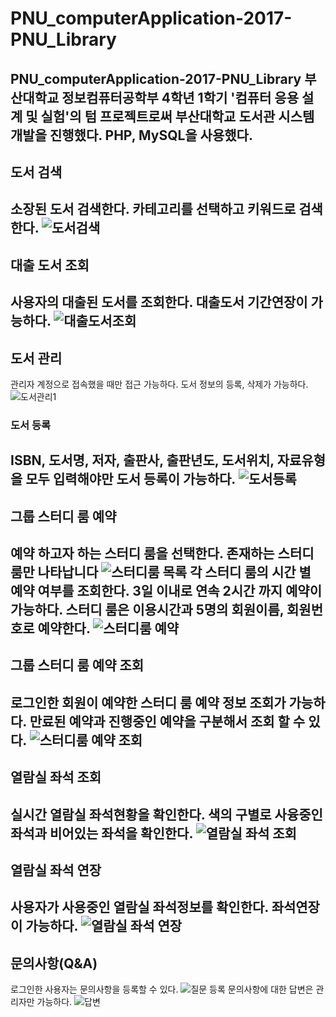 # PNU_computerApplication-2017-PNU_Library
PNU_computerApplication-2017-PNU_Library
부산대학교 정보컴퓨터공학부 4학년 1학기 '컴퓨터 응용 설계 및 실험'의 텀 프로젝트로써 
부산대학교 도서관 시스템 개발을 진행했다.
PHP, MySQL을 사용했다.
---
## 도서 검색
소장된 도서 검색한다.
카테고리를 선택하고 키워드로 검색한다.
![도서검색](./test_image/searchBook.png)
---
## 대출 도서 조회
사용자의 대출된 도서를 조회한다.
대출도서 기간연장이 가능하다.
![대출도서조회](./test_image/search_rent_book.png)
---
## 도서 관리
관리자 계정으로 접속했을 때만 접근 가능하다.
도서 정보의 등록, 삭제가 가능하다.
![도서관리1](./test_image/book_admin.png)
### 도서 등록
ISBN, 도서명, 저자, 출판사, 출판년도, 도서위치, 자료유형을 모두 입력해야만 도서 등록이 가능하다.
![도서등록](./test_image/book_admin2.png)
---
## 그룹 스터디 룸 예약
예약 하고자 하는 스터디 룸을 선택한다.
존재하는 스터디 룸만 나타납니다
![스터디룸 목록](./test_image/reserve_study_room_1.png)
각 스터디 룸의 시간 별 예약 여부를 조회한다.
3일 이내로 연속 2시간 까지 예약이 가능하다.
스터디 룸은 이용시간과 5명의 회원이름, 회원번호로 예약한다.
![스터디룸 예약](./test_image/reserve_study_room_2.png)
---
## 그룹 스터디 룸 예약 조회
로그인한 회원이 예약한 스터디 룸 예약 정보 조회가 가능하다.
만료된 예약과 진행중인 예약을 구분해서 조회 할 수 있다.
![스터디룸 예약 조회](./test_image/search_reservation_study_room_1.png)
---
## 열람실 좌석 조회
실시간 열람실 좌석현황을 확인한다.
색의 구별로 사융중인 좌석과 비어있는 좌석을 확인한다.
![열람실 좌석 조회](./test_image/search_reading_room.png)
---
## 열람실 좌석 연장
사용자가 사용중인 열람실 좌석정보를 확인한다.
좌석연장이 가능하다.
![열람실 좌석 연장](./test_image/extend_reading_room.png)
---
## 문의사항(Q&A)
로그인한 사용자는 문의사항을 등록할 수 있다.
![질문 등록](./test_image/q&a_board.png)
문의사항에 대한 답변은 관리자만 가능하다.
![답변](./test_image/q&a_board_2.png)